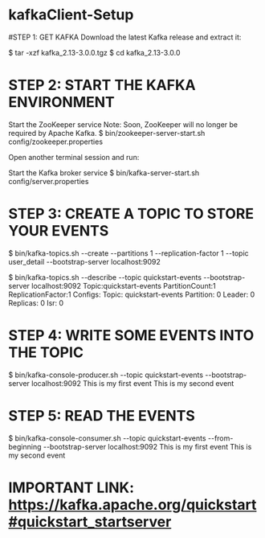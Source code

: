# kafkaClient-Setup

#STEP 1: GET KAFKA
Download the latest Kafka release and extract it:

$ tar -xzf kafka_2.13-3.0.0.tgz
$ cd kafka_2.13-3.0.0

# STEP 2: START THE KAFKA ENVIRONMENT

Start the ZooKeeper service
Note: Soon, ZooKeeper will no longer be required by Apache Kafka.
$ bin/zookeeper-server-start.sh config/zookeeper.properties

Open another terminal session and run:

Start the Kafka broker service
$ bin/kafka-server-start.sh config/server.properties

# STEP 3: CREATE A TOPIC TO STORE YOUR EVENTS

$ bin/kafka-topics.sh --create --partitions 1 --replication-factor 1 --topic user_detail --bootstrap-server localhost:9092


$ bin/kafka-topics.sh --describe --topic quickstart-events --bootstrap-server localhost:9092
Topic:quickstart-events  PartitionCount:1    ReplicationFactor:1 Configs:
    Topic: quickstart-events Partition: 0    Leader: 0   Replicas: 0 Isr: 0
    
    
# STEP 4: WRITE SOME EVENTS INTO THE TOPIC
$ bin/kafka-console-producer.sh --topic quickstart-events --bootstrap-server localhost:9092
This is my first event
This is my second event

# STEP 5: READ THE EVENTS

$ bin/kafka-console-consumer.sh --topic quickstart-events --from-beginning --bootstrap-server localhost:9092
This is my first event
This is my second event


# IMPORTANT LINK: https://kafka.apache.org/quickstart#quickstart_startserver 
